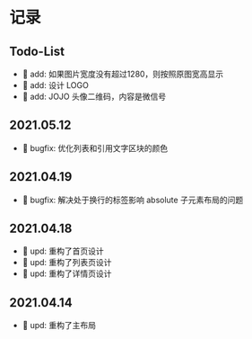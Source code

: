 # 记录

## Todo-List

+ 🎉 add: 如果图片宽度没有超过1280，则按照原图宽高显示
+ 🎉 add: 设计 LOGO
+ 🎉 add: JOJO 头像二维码，内容是微信号

## 2021.05.12

+ 🔧 bugfix: 优化列表和引用文字区块的颜色

## 2021.04.19

+ 🔧 bugfix: 解决处于换行的标签影响 absolute 子元素布局的问题

## 2021.04.18

+ 🎉 upd: 重构了首页设计
+ 🎉 upd: 重构了列表页设计
+ 🎉 upd: 重构了详情页设计

## 2021.04.14

+ 🎉 upd: 重构了主布局
